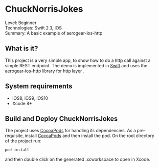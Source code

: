 ChuckNorrisJokes
================
Level: Beginner  
Technologies: Swift 2.3, iOS  
Summary: A basic example of aerogear-ios-http  

What is it?
-----------

This project is a very simple app, to show how to do a http call against a simple REST endpoint. The demo is implemented in [Swift](https://developer.apple.com/swift/) and uses the [aerogear-ios-http](https://github.com/aerogear/aerogear-ios-http) library for http layer . 

System requirements
-------------------
- iOS8, iOS9, iOS10
- Xcode 8+

Build and Deploy ChuckNorrisJokes
---------------------------------

The project uses [CocoaPods](http://cocoapods.org) for handling its dependencies. As a pre-requisite, install [CocoaPods](http://cocoapods.org) and then install the pod. On the root directory of the project run:


```bash
pod install
```

and then double click on the generated .xcworkspace to open in Xcode.
